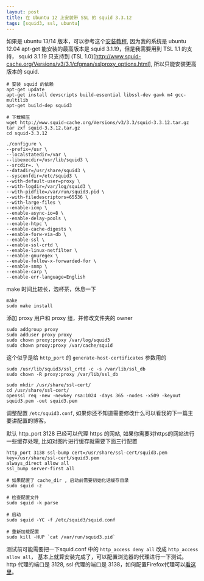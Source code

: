 ```yaml
---
layout: post
title: 在 Ubuntu 12 上安装带 SSL 的 squid 3.3.12
tags: [squid3, ssl, ubuntu]
---
```


如果是 ubuntu 13/14 版本，可以参考这个[安装教程](http://www.cyborgworkshop.org/2013/12/12/installing-squid-3-3-8-and-squidguard-on-ubuntu-13-10-with-transparent-http-and-https/),
因为我的系统是 ubuntu 12.04 apt-get 能安装的最高版本是 squid 3.1.19，但是我需要用到 TSL 1.1 的支持，
squid 3.1.19 只支持到 (TSL 1.0)[http://www.squid-cache.org/Versions/v3/3.1/cfgman/sslproxy_options.html],
所以只能安装更高版本的 squid.

```
# 安装 squid 的依赖
apt-get update
apt-get install devscripts build-essential libssl-dev gawk m4 gcc-multilib
apt-get build-dep squid3

# 下载解压
wget http://www.squid-cache.org/Versions/v3/3.3/squid-3.3.12.tar.gz
tar zxf squid-3.3.12.tar.gz
cd squid-3.3.12
```

```
./configure \
--prefix=/usr \
--localstatedir=/var \
--libexecdir=/usr/lib/squid3 \
--srcdir=. \
--datadir=/usr/share/squid3 \
--sysconfdir=/etc/squid3 \
--with-default-user=proxy \
--with-logdir=/var/log/squid3 \
--with-pidfile=/var/run/squid3.pid \
--with-filedescriptors=65536 \
--with-large-files \
--enable-icmp \
--enable-async-io=8 \
--enable-delay-pools \
--enable-htpc \
--enable-cache-digests \
--enable-forw-via-db \
--enable-ssl \
--enable-ssl-crtd \
--enable-linux-netfilter \
--enable-gnuregex \
--enable-follow-x-forwarded-for \
--enable-snmp \
--enable-carp \
--enable-err-language=English
```

make 时间比较长，泡杯茶，休息一下

```
make
sudo make install
```


添加 proxy 用户和 proxy 组，并修改文件夹的 owner

```
sudo addgroup proxy
sudo adduser proxy proxy
sudo chown proxy:proxy /var/log/squid3
sudo chown proxy:proxy /var/cache/squid
```

这个似乎是给 `http_port` 的 `generate-host-certificates` 参数用的

```
sudo /usr/lib/squid3/ssl_crtd -c -s /var/lib/ssl_db
sudo chown -R proxy:proxy /var/lib/ssl_db
```

```
sudo mkdir /usr/share/ssl-cert/
cd /usr/share/ssl-cert/
openssl req -new -newkey rsa:1024 -days 365 -nodes -x509 -keyout squid3.pem -out squid3.pem
```

调整配置 `/etc/squid3.conf`, 如果你还不知道需要修改什么可以看我的下一篇主要讲配置的博客。

默认 http_port 3128 已经可以代理 https 的网站, 如果你需要对https的网站进行一些缓存处理, 比如对图片进行缓存就需要下面三行配置
```
http_port 3138 ssl-bump cert=/usr/share/ssl-cert/squid3.pem key=/usr/share/ssl-cert/squid3.pem
always_direct allow all
ssl_bump server-first all
```

```
# 如果配置了 cache_dir , 启动前需要初始化话缓存目录
sudo squid -z

# 检查配置文件
sudo squid -k parse

# 启动
sudo squid -YC -f /etc/squid3/squid.conf

# 重新加载配置
sudo kill -HUP `cat /var/run/squid3.pid`
```

测试前可能需要把一下squid.conf 中的 `http_access deny all` 改成 `http_access allow all`，
基本上就算安装完成了，可以配置浏览器的代理进行一下测试。
http 代理的端口是 3128, ssl 代理的端口是 3138，如何配置Firefox代理可以[看这里](http://freeproxylist2014.blogspot.com/2014/01/how-to-enter-proxy-settings-in-firefox.html)。
